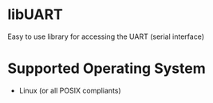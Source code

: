 # libUART

Easy to use library for accessing the UART (serial interface)

# Supported Operating System
* Linux (or all POSIX compliants)
